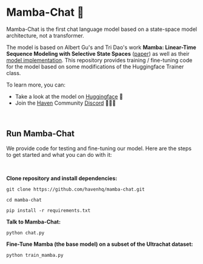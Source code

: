 # Mamba-Chat 🐍

Mamba-Chat is the first chat language model based on a state-space model architecture, not a transformer.

The model is based on Albert Gu's and Tri Dao's work **Mamba: Linear-Time Sequence Modeling with Selective State Spaces** ([paper](https://arxiv.org/pdf/2312.00752.pdf)) as well as their [model implementation](https://github.com/state-spaces/mamba). This repository provides training / fine-tuning code for the model based on some modifications of the Huggingface Trainer class.

To learn more, you can:

- Take a look at the model on [Huggingface](https://huggingface.co/havenhq/mamba-chat) 🤗
- Join the [Haven](https://haven.run/) Community [Discord](https://discord.com/invite/JDjbfp6q2G) 🧑‍🤝‍🧑


<br>

## Run Mamba-Chat

We provide code for testing and fine-tuning our model. Here are the steps to get started and what you can do with it:

<br>


**Clone repository and install dependencies:**
```
git clone https://github.com/havenhq/mamba-chat.git

cd mamba-chat

pip install -r requirements.txt
```


**Talk to Mamba-Chat:**
```
python chat.py
```

**Fine-Tune Mamba (the base model) on a subset of the Ultrachat dataset:**
```
python train_mamba.py
```
